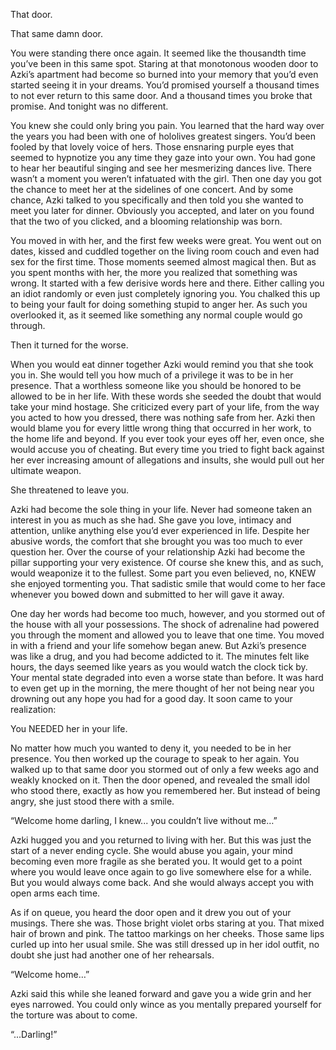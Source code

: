 That door.

That same damn door.

You were standing there once again. It seemed like the thousandth time you’ve been in this same spot. Staring at that monotonous wooden door to Azki’s apartment had become so burned into your memory that you’d even started seeing it in your dreams. You’d promised yourself a thousand times to not ever return to this same door. And a thousand times you broke that promise. And tonight was no different.

You knew she could only bring you pain. You learned that the hard way over the years you had been with one of hololives greatest singers. You’d been fooled by that lovely voice of hers. Those ensnaring purple eyes that seemed to hypnotize you any time they gaze into your own. You had gone to hear her beautiful singing and see her mesmerizing dances live. There wasn’t a moment you weren’t infatuated with the girl. Then one day you got the chance to meet her at the sidelines of one concert. And by some chance, Azki talked to you specifically and then told you she wanted to meet you later for dinner. Obviously you accepted, and later on you found that the two of you clicked, and a blooming relationship was born.

You moved in with her, and the first few weeks were great. You went out on dates, kissed and cuddled together on the living room couch and even had sex for the first time. Those moments seemed almost magical then. But as you spent months with her, the more you realized that something was wrong. It started with a few derisive words here and there. Either calling you an idiot randomly or even just completely ignoring you. You chalked this up to being your fault for doing something stupid to anger her. As such you overlooked it, as it seemed like something any normal couple would go through.

Then it turned for the worse.

When you would eat dinner together Azki would remind you that she took you in. She would tell you how much of a privilege it was to be in her presence. That a worthless someone like you should be honored to be allowed to be in her life. With these words she seeded the doubt that would take your mind hostage. She criticized every part of your life, from the way you acted to how you dressed, there was nothing safe from her. Azki then would blame you for every little wrong thing that occurred in her work, to the home life and beyond. If you ever took your eyes off her, even once, she would accuse you of cheating. But every time you tried to fight back against her ever increasing amount of allegations and insults, she would pull out her ultimate weapon.

She threatened to leave you.

Azki had become the sole thing in your life. Never had someone taken an interest in you as much as she had. She gave you love, intimacy and attention, unlike anything else you’d ever experienced in life. Despite her abusive words, the comfort that she brought you was too much to ever question her. Over the course of your relationship Azki had become the pillar supporting your very existence. Of course she knew this, and as such, would weaponize it to the fullest. Some part you even believed, no, KNEW she enjoyed tormenting you. That sadistic smile that would come to her face whenever you bowed down and submitted to her will gave it away. 

One day her words had become too much, however, and you stormed out of the house with all your possessions. The shock of adrenaline had powered you through the moment and allowed you to leave that one time. You moved in with a friend and your life somehow began anew. But Azki’s presence was like a drug, and you had become addicted to it. The minutes felt like hours, the days seemed like years as you would watch the clock tick by. Your mental state degraded into even a worse state than before. It was hard to even get up in the morning, the mere thought of her not being near you drowning out any hope you had for a good day. It soon came to your realization:

You NEEDED her in your life.

No matter how much you wanted to deny it, you needed to be in her presence. You then worked up the courage to speak to her again. You walked up to that same door you stormed out of only a few weeks ago and weakly knocked on it. Then the door opened, and revealed the small idol who stood there, exactly as how you remembered her. But instead of being angry, she just stood there with a smile.

“Welcome home darling, I knew... you couldn’t live without me…”

Azki hugged you and you returned to living with her. But this was just the start of a never ending cycle. She would abuse you again, your mind becoming even more fragile as she berated you. It would get to a point where you would leave once again to go live somewhere else for a while. But you would always come back. And she would always accept you with open arms each time.

As if on queue, you heard the door open and it drew you out of your musings. There she was. Those bright violet orbs staring at you. That mixed hair of brown and pink. The tattoo markings on her cheeks. Those same lips curled up into her usual smile. She was still dressed up in her idol outfit, no doubt she just had another one of her rehearsals.

“Welcome home…”

Azki said this while she leaned forward and gave you a wide grin and her eyes narrowed. You could only wince as you mentally prepared yourself for the torture was about to come.

“...Darling!”
